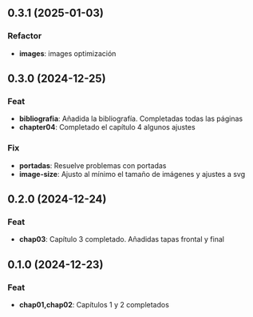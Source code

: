 ## 0.3.1 (2025-01-03)

### Refactor

- **images**: images optimización

## 0.3.0 (2024-12-25)

### Feat

- **bibliografia**: Añadida la bibliografía. Completadas todas las páginas
- **chapter04**: Completado el capítulo 4 algunos ajustes

### Fix

- **portadas**: Resuelve problemas con portadas
- **image-size**: Ajusto al mínimo el tamaño de imágenes y ajustes a svg

## 0.2.0 (2024-12-24)

### Feat

- **chap03**: Capítulo 3 completado. Añadidas tapas frontal y final

## 0.1.0 (2024-12-23)

### Feat

- **chap01,chap02**: Capítulos 1 y 2 completados
